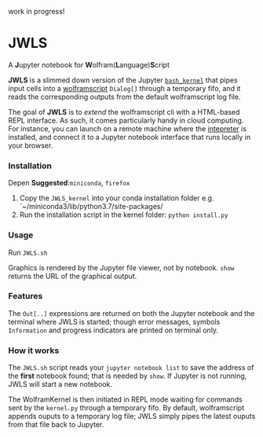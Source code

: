 work in progress!

# JWLS

A **J**upyter notebook for **W**olfram(**L**anguage)**S**cript

**JWLS** is a slimmed down version of the Jupyter [`bash_kernel`](https://github.com/takluyver/bash_kernel) 
that pipes input cells into a [wolframscript](https://www.wolfram.com/wolframscript/) `Dialog[]` 
through a temporary fifo, and it reads the corresponding outputs from
the default wolframscript log file. 

The goal of **JWLS** is to *extend* the wolframscript cli with a HTML-based REPL interface.
As such, it comes particularly handy in cloud computing. 
For instance, you can launch on a remote machine where the
[intepreter](https://www.wolfram.com/cdf-player/) is installed, 
and connect it to a Jupyter notebook interface that runs locally in your browser.


### Installation

Depen
**Suggested**:`miniconda`, `firefox`

1. Copy the `JWLS_kernel` into your conda installation folder e.g. `~/miniconda3/lib/python3.7/site-packages/ 
2. Run the installation script in the kernel folder:  `python install.py`


### Usage

Run `JWLS.sh`

Graphics is rendered by the Jupyter file viewer, not by notebook. 
`show` returns the URL of the graphical output.

### Features

The `Out[..]` expressions are returned on both the Jupyter notebook and the terminal 
where JWLS is started; though error messages, symbols `Information` and progress indicators are printed on terminal only.


### How it works

The `JWLS.sh` script reads your `jupyter notebook list` to save the address of the **first** notebook found; that is needed by `show`.  If Jupyter is not running, JWLS will start a new notebook. 

The WolframKernel is then initiated in REPL mode waiting for commands sent by the `kernel.py` through a temporary fifo.
By default, wolframscript appends ouputs to a temporary log file; JWLS simply pipes the latest ouputs from that file back to Jupyter. 

